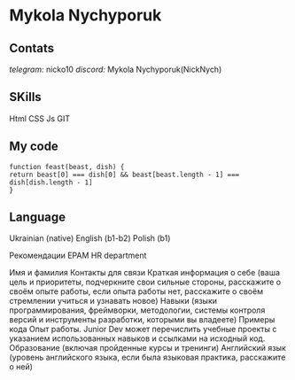 # Mykola Nychyporuk


## Contats
*telegram:* nicko10
*discord:* Mykola Nychyporuk(NickNych)

## SKills
Html
CSS
Js
GIT

## My code
```
function feast(beast, dish) {
return beast[0] === dish[0] && beast[beast.length - 1] === dish[dish.length - 1]
}
```

## Language
Ukrainian (native)
English (b1-b2)
Polish (b1)

Рекомендации EPAM HR department

Имя и фамилия
Контакты для связи
Краткая информация о себе (ваша цель и приоритеты, подчеркните свои сильные стороны, расскажите о своём опыте работы, если опыта работы нет, расскажите о своём стремлении учиться и узнавать новое)
Навыки (языки программирования, фреймворки, методологии, системы контроля версий и инструменты разработки, которыми вы владеете)
Примеры кода
Опыт работы. Junior Dev может перечислить учебные проекты с указанием использованных навыков и ссылками на исходный код.
Образование (включая пройденные курсы и тренинги)
Английский язык (уровень английского языка, если была языковая практика, расскажите о ней)
